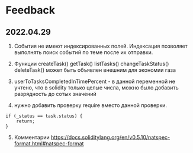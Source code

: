 # Feedback

## 2022.04.29

1. События не имеют индексированных полей. Индексация позволяет выполнять поиск событий
   по теме после их отправки.

2. Функции createTask() getTask() listTasks() changeTaskStatus() deleteTask() может быть объявлен внешним для экономии газа

3. userToTasksCompletedInTimePercent - в данной переменной не учтено, что в solidity только целые числа, можно было добавить разрядность до сотых значений
4. нужно добавить проверку require вместо данной проверки.

```
if (_status == task.status) {
    return;
}
```

5. Комментарии https://docs.soliditylang.org/en/v0.5.10/natspec-format.html#natspec-format
